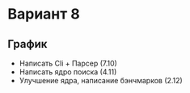 # Вариант 8

## График

* Написать Cli + Парсер (7.10)
* Написать ядро поиска (4.11)
* Улучшение ядра, написание бэнчмарков (2.12)